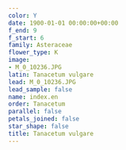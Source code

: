 ```yaml
---
color: Y
date: 1900-01-01 00:00:00+00:00
f_end: 9
f_start: 6
family: Asteraceae
flower_type: K
image:
- M_0_10236.JPG
latin: Tanacetum vulgare
lead: M_0_10236.JPG
lead_sample: false
name: index.en
order: Tanacetum
parallel: false
petals_joined: false
star_shape: false
title: Tanacetum vulgare
---
```

